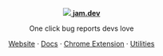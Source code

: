 <p align="center">
  <a href="https://jam.dev/utilities">
    <img src="https://storage.googleapis.com/jam-assets/github-repo.png">
    <a href="https://jam.dev/"><strong>jam.dev</strong></a>
  </a>
</p>

<p align="center">
  One click bug reports devs love
</p>

<p align="center">
  <a href="https://jam.dev">Website</a> ·
  <a href="https://jam.dev/docs">Docs</a> ·
  <a href="https://chromewebstore.google.com/detail/jam/iohjgamcilhbgmhbnllfolmkmmekfmci">Chrome Extension</a> ·
  <a href="https://jam.dev/utilities">Utilities</a>
</p>

